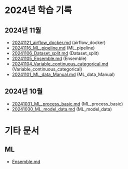 # 2024년 학습 기록

## 2024년 11월

- [20241121_airflow_docker.md](_Daily/20241121_airflow_docker.md) (airflow_docker)
- [20241116_ML_pipeline.md](_Daily/20241116_ML_pipeline.md) (ML_pipeline)
- [20241106_Dataset_split.md](_Daily/20241106_Dataset_split.md) (Dataset_split)
- [20241105_Ensemble.md](_Daily/20241105_Ensemble.md) (Ensemble)
- [20241104_Variable_continuous_categorical.md](_Daily/20241104_Variable_continuous_categorical.md) (Variable_continuous_categorical)
- [20241101_ML_data_Manual.md](_Daily/20241101_ML_data_Manual.md) (ML_data_Manual)

## 2024년 10월

- [20241031_ML_process_basic.md](_Daily/20241031_ML_process_basic.md) (ML_process_basic)
- [20241030_ML_model_data.md](_Daily/20241030_ML_model_data.md) (ML_model_data)

# 기타 문서

## ML

- [Ensemble.md](ML/Ensemble.md)

